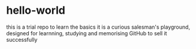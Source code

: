 # hello-world
this is a trial repo to learn the basics 
it is a curious salesman's playground, designed for learnning, studying and memorising GitHub to 
sell it successfully 
